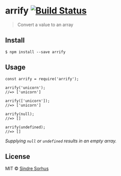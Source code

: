 arrify [![Build Status](https://travis-ci.org/sindresorhus/arrify.svg?branch=master)](https://travis-ci.org/sindresorhus/arrify)
================================================================================================================================

> Convert a value to an array

Install
-------

    $ npm install --save arrify

Usage
-----

    const arrify = require('arrify');

    arrify('unicorn');
    //=> ['unicorn']

    arrify(['unicorn']);
    //=> ['unicorn']

    arrify(null);
    //=> []

    arrify(undefined);
    //=> []

*Supplying `null` or `undefined` results in an empty array.*

License
-------

MIT © [Sindre Sorhus](http://sindresorhus.com)
